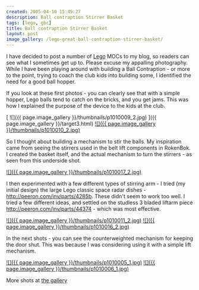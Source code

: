 ```yaml
---
created: 2005-04-10 15:49:27
description: Ball contraption Stirrer Basket
tags: [lego, gbc]
title: Ball contraption Stirrer Basket
layout: post
image_gallery: /lego-great-ball-contraption-stirrer-basket/
---
```

I have decided to post a number of [Lego](/wiki/lego "The best known construction toy") MOCs to my blog, so readers can see what I sometimes get up to. Please excuse my appalling photography. While I have been playing around with building a Ball Contraption - or more to the point, trying to coach the club kids into building some, I identified the need for a good ball hopper.

If you look at these first photos - you can clearly see that with a simple hopper, Lego balls tend to catch on the bricks, and you get jams. This was how I explained the purpose of the device to the kids at the club.

[ ![]({{ page.image_gallery }}/thumbnails/p1010009_2.jpg) ]({{ page.image_gallery }}/target3.html)
<a href="{{ page.image_gallery }}/target4.html"> ![]({{ page.image_gallery }}/thumbnails/p1010010_2.jpg)</a>

So I thought about building a mechanism to stir the balls. My inspiration came from seeing the stirrers used in the belt lift components in RokenBok. I created the basket itself, and the actual mechanism to turn the stirrers - as seen from this underside shot.

<a href="{{ page.image_gallery }}/target7.html">![]({{ page.image_gallery }}/thumbnails/p1010017_2.jpg)</a>

I then experimented with a few different types of stirring arm - I tried (my initial design) the large Lego classic space radar dishes - <http://peeron.com/inv/parts/4285b>. These didn't seem to work too well. I tried a few different ideas, and settled on the studless 3 bladed liftarm piece <http://peeron.com/inv/parts/44374> - which was most effective.

<a href="{{ page.image_gallery }}/target5.html">![]({{ page.image_gallery }}/thumbnails/p1010011_2.jpg)</a>
<a href="{{ page.image_gallery }}/target6.html">![]({{ page.image_gallery }}/thumbnails/p1010016_2.jpg)</a>

In the next shots - you can see the counterweighted mechanism for keeping the door shut. This was because I was considering using it with a simple lift mechanism.

<a href="{{ page.image_gallery }}/target0.html">![]({{ page.image_gallery }}/thumbnails/p1010005_1.jpg)</a>
<a href="{{ page.image_gallery }}/target1.html">![]({{ page.image_gallery }}/thumbnails/p1010006_1.jpg)</a>

More shots at <a href="{{ page.image_gallery }}/index.html">the gallery</a>
